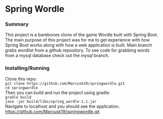 # Spring Wordle #

### Summary ###
This project is a barebones clone of the game Wordle built with Spring Boot. The main purpose of this project was for me to get experience with how Spring Boot works along with how a web application is built. Main branch grabs wordlist from a github repository. To see code for grabbing words from a mysql database check out the *mysql* branch.

### Installing/Running ###
Clone this repo:<br>
`git clone https://github.com/Marcusk19/springwordle.git`<br>
`cd springwordle`<br>
Then you can build and run the project using gradle:<br>
`gradle build`<br>
`java -jar build/libs/spring_wordle-1.1.jar`<br>
Navigate to localhost and you should see the application.<br>
https://github.com/Marcusk19/springwordle.git

